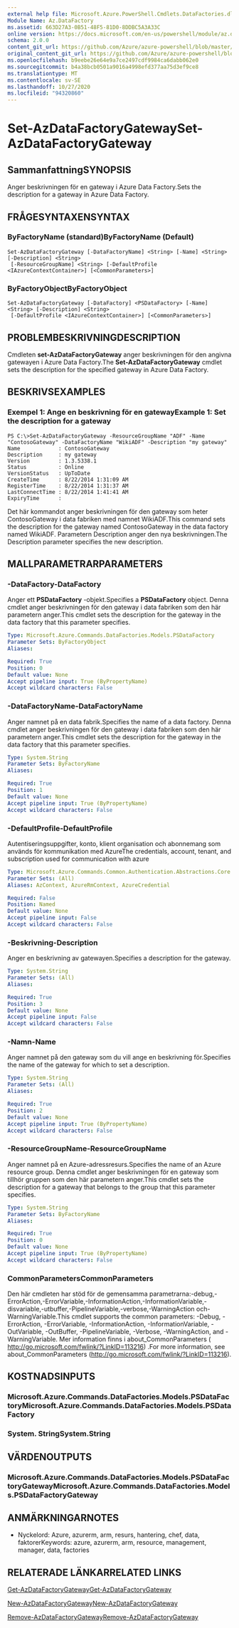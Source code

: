 ```yaml
---
external help file: Microsoft.Azure.PowerShell.Cmdlets.DataFactories.dll-Help.xml
Module Name: Az.DataFactory
ms.assetid: 663D27A3-0B51-48F5-81D0-8DDBC5A3A33C
online version: https://docs.microsoft.com/en-us/powershell/module/az.datafactory/set-azdatafactorygateway
schema: 2.0.0
content_git_url: https://github.com/Azure/azure-powershell/blob/master/src/DataFactory/DataFactoryV2/help/Set-AzDataFactoryGateway.md
original_content_git_url: https://github.com/Azure/azure-powershell/blob/master/src/DataFactory/DataFactoryV2/help/Set-AzDataFactoryGateway.md
ms.openlocfilehash: b9eebe26e64e9a7ce2497cdf9984ca6dabb062e0
ms.sourcegitcommit: b4a38bcb0501a9016a4998efd377aa75d3ef9ce8
ms.translationtype: MT
ms.contentlocale: sv-SE
ms.lasthandoff: 10/27/2020
ms.locfileid: "94320860"
---
```

# <span data-ttu-id="a3a68-101">Set-AzDataFactoryGateway</span><span class="sxs-lookup"><span data-stu-id="a3a68-101">Set-AzDataFactoryGateway</span></span>

## <span data-ttu-id="a3a68-102">Sammanfattning</span><span class="sxs-lookup"><span data-stu-id="a3a68-102">SYNOPSIS</span></span>
<span data-ttu-id="a3a68-103">Anger beskrivningen för en gateway i Azure Data Factory.</span><span class="sxs-lookup"><span data-stu-id="a3a68-103">Sets the description for a gateway in Azure Data Factory.</span></span>

## <span data-ttu-id="a3a68-104">FRÅGESYNTAXEN</span><span class="sxs-lookup"><span data-stu-id="a3a68-104">SYNTAX</span></span>

### <span data-ttu-id="a3a68-105">ByFactoryName (standard)</span><span class="sxs-lookup"><span data-stu-id="a3a68-105">ByFactoryName (Default)</span></span>
```
Set-AzDataFactoryGateway [-DataFactoryName] <String> [-Name] <String> [-Description] <String>
 [-ResourceGroupName] <String> [-DefaultProfile <IAzureContextContainer>] [<CommonParameters>]
```

### <span data-ttu-id="a3a68-106">ByFactoryObject</span><span class="sxs-lookup"><span data-stu-id="a3a68-106">ByFactoryObject</span></span>
```
Set-AzDataFactoryGateway [-DataFactory] <PSDataFactory> [-Name] <String> [-Description] <String>
 [-DefaultProfile <IAzureContextContainer>] [<CommonParameters>]
```

## <span data-ttu-id="a3a68-107">PROBLEMBESKRIVNING</span><span class="sxs-lookup"><span data-stu-id="a3a68-107">DESCRIPTION</span></span>
<span data-ttu-id="a3a68-108">Cmdleten **set-AzDataFactoryGateway** anger beskrivningen för den angivna gatewayen i Azure Data Factory.</span><span class="sxs-lookup"><span data-stu-id="a3a68-108">The **Set-AzDataFactoryGateway** cmdlet sets the description for the specified gateway in Azure Data Factory.</span></span>

## <span data-ttu-id="a3a68-109">BESKRIVS</span><span class="sxs-lookup"><span data-stu-id="a3a68-109">EXAMPLES</span></span>

### <span data-ttu-id="a3a68-110">Exempel 1: Ange en beskrivning för en gateway</span><span class="sxs-lookup"><span data-stu-id="a3a68-110">Example 1: Set the description for a gateway</span></span>
```
PS C:\>Set-AzDataFactoryGateway -ResourceGroupName "ADF" -Name "ContosoGateway" -DataFactoryName "WikiADF" -Description "my gateway"
Name            : ContosoGateway
Description     : my gateway
Version         : 1.3.5338.1
Status          : Online
VersionStatus   : UpToDate
CreateTime      : 8/22/2014 1:31:09 AM
RegisterTime    : 8/22/2014 1:31:37 AM
LastConnectTime : 8/22/2014 1:41:41 AM
ExpiryTime      :
```

<span data-ttu-id="a3a68-111">Det här kommandot anger beskrivningen för den gateway som heter ContosoGateway i data fabriken med namnet WikiADF.</span><span class="sxs-lookup"><span data-stu-id="a3a68-111">This command sets the description for the gateway named ContosoGateway in the data factory named WikiADF.</span></span>
<span data-ttu-id="a3a68-112">Parametern Description anger den nya beskrivningen.</span><span class="sxs-lookup"><span data-stu-id="a3a68-112">The Description parameter specifies the new description.</span></span>

## <span data-ttu-id="a3a68-113">MALLPARAMETRAR</span><span class="sxs-lookup"><span data-stu-id="a3a68-113">PARAMETERS</span></span>

### <span data-ttu-id="a3a68-114">-DataFactory</span><span class="sxs-lookup"><span data-stu-id="a3a68-114">-DataFactory</span></span>
<span data-ttu-id="a3a68-115">Anger ett **PSDataFactory** -objekt.</span><span class="sxs-lookup"><span data-stu-id="a3a68-115">Specifies a **PSDataFactory** object.</span></span>
<span data-ttu-id="a3a68-116">Denna cmdlet anger beskrivningen för den gateway i data fabriken som den här parametern anger.</span><span class="sxs-lookup"><span data-stu-id="a3a68-116">This cmdlet sets the description for the gateway in the data factory that this parameter specifies.</span></span>

```yaml
Type: Microsoft.Azure.Commands.DataFactories.Models.PSDataFactory
Parameter Sets: ByFactoryObject
Aliases:

Required: True
Position: 0
Default value: None
Accept pipeline input: True (ByPropertyName)
Accept wildcard characters: False
```

### <span data-ttu-id="a3a68-117">-DataFactoryName</span><span class="sxs-lookup"><span data-stu-id="a3a68-117">-DataFactoryName</span></span>
<span data-ttu-id="a3a68-118">Anger namnet på en data fabrik.</span><span class="sxs-lookup"><span data-stu-id="a3a68-118">Specifies the name of a data factory.</span></span>
<span data-ttu-id="a3a68-119">Denna cmdlet anger beskrivningen för den gateway i data fabriken som den här parametern anger.</span><span class="sxs-lookup"><span data-stu-id="a3a68-119">This cmdlet sets the description for the gateway in the data factory that this parameter specifies.</span></span>

```yaml
Type: System.String
Parameter Sets: ByFactoryName
Aliases:

Required: True
Position: 1
Default value: None
Accept pipeline input: True (ByPropertyName)
Accept wildcard characters: False
```

### <span data-ttu-id="a3a68-120">-DefaultProfile</span><span class="sxs-lookup"><span data-stu-id="a3a68-120">-DefaultProfile</span></span>
<span data-ttu-id="a3a68-121">Autentiseringsuppgifter, konto, klient organisation och abonnemang som används för kommunikation med Azure</span><span class="sxs-lookup"><span data-stu-id="a3a68-121">The credentials, account, tenant, and subscription used for communication with azure</span></span>

```yaml
Type: Microsoft.Azure.Commands.Common.Authentication.Abstractions.Core.IAzureContextContainer
Parameter Sets: (All)
Aliases: AzContext, AzureRmContext, AzureCredential

Required: False
Position: Named
Default value: None
Accept pipeline input: False
Accept wildcard characters: False
```

### <span data-ttu-id="a3a68-122">-Beskrivning</span><span class="sxs-lookup"><span data-stu-id="a3a68-122">-Description</span></span>
<span data-ttu-id="a3a68-123">Anger en beskrivning av gatewayen.</span><span class="sxs-lookup"><span data-stu-id="a3a68-123">Specifies a description for the gateway.</span></span>

```yaml
Type: System.String
Parameter Sets: (All)
Aliases:

Required: True
Position: 3
Default value: None
Accept pipeline input: False
Accept wildcard characters: False
```

### <span data-ttu-id="a3a68-124">-Namn</span><span class="sxs-lookup"><span data-stu-id="a3a68-124">-Name</span></span>
<span data-ttu-id="a3a68-125">Anger namnet på den gateway som du vill ange en beskrivning för.</span><span class="sxs-lookup"><span data-stu-id="a3a68-125">Specifies the name of the gateway for which to set a description.</span></span>

```yaml
Type: System.String
Parameter Sets: (All)
Aliases:

Required: True
Position: 2
Default value: None
Accept pipeline input: True (ByPropertyName)
Accept wildcard characters: False
```

### <span data-ttu-id="a3a68-126">-ResourceGroupName</span><span class="sxs-lookup"><span data-stu-id="a3a68-126">-ResourceGroupName</span></span>
<span data-ttu-id="a3a68-127">Anger namnet på en Azure-adressresurs.</span><span class="sxs-lookup"><span data-stu-id="a3a68-127">Specifies the name of an Azure resource group.</span></span>
<span data-ttu-id="a3a68-128">Denna cmdlet anger beskrivningen för en gateway som tillhör gruppen som den här parametern anger.</span><span class="sxs-lookup"><span data-stu-id="a3a68-128">This cmdlet sets the description for a gateway that belongs to the group that this parameter specifies.</span></span>

```yaml
Type: System.String
Parameter Sets: ByFactoryName
Aliases:

Required: True
Position: 0
Default value: None
Accept pipeline input: True (ByPropertyName)
Accept wildcard characters: False
```

### <span data-ttu-id="a3a68-129">CommonParameters</span><span class="sxs-lookup"><span data-stu-id="a3a68-129">CommonParameters</span></span>
<span data-ttu-id="a3a68-130">Den här cmdleten har stöd för de gemensamma parametrarna:-debug,-ErrorAction,-ErrorVariable,-InformationAction,-InformationVariable,-disvariable,-utbuffer,-PipelineVariable,-verbose,-WarningAction och-WarningVariable.</span><span class="sxs-lookup"><span data-stu-id="a3a68-130">This cmdlet supports the common parameters: -Debug, -ErrorAction, -ErrorVariable, -InformationAction, -InformationVariable, -OutVariable, -OutBuffer, -PipelineVariable, -Verbose, -WarningAction, and -WarningVariable.</span></span> <span data-ttu-id="a3a68-131">Mer information finns i about_CommonParameters ( http://go.microsoft.com/fwlink/?LinkID=113216) .</span><span class="sxs-lookup"><span data-stu-id="a3a68-131">For more information, see about_CommonParameters (http://go.microsoft.com/fwlink/?LinkID=113216).</span></span>

## <span data-ttu-id="a3a68-132">KOSTNADS</span><span class="sxs-lookup"><span data-stu-id="a3a68-132">INPUTS</span></span>

### <span data-ttu-id="a3a68-133">Microsoft.Azure.Commands.DataFactories.Models.PSDataFactory</span><span class="sxs-lookup"><span data-stu-id="a3a68-133">Microsoft.Azure.Commands.DataFactories.Models.PSDataFactory</span></span>

### <span data-ttu-id="a3a68-134">System. String</span><span class="sxs-lookup"><span data-stu-id="a3a68-134">System.String</span></span>

## <span data-ttu-id="a3a68-135">VÄRDEN</span><span class="sxs-lookup"><span data-stu-id="a3a68-135">OUTPUTS</span></span>

### <span data-ttu-id="a3a68-136">Microsoft.Azure.Commands.DataFactories.Models.PSDataFactoryGateway</span><span class="sxs-lookup"><span data-stu-id="a3a68-136">Microsoft.Azure.Commands.DataFactories.Models.PSDataFactoryGateway</span></span>

## <span data-ttu-id="a3a68-137">ANMÄRKNINGAR</span><span class="sxs-lookup"><span data-stu-id="a3a68-137">NOTES</span></span>
* <span data-ttu-id="a3a68-138">Nyckelord: Azure, azurerm, arm, resurs, hantering, chef, data, faktorer</span><span class="sxs-lookup"><span data-stu-id="a3a68-138">Keywords: azure, azurerm, arm, resource, management, manager, data, factories</span></span>

## <span data-ttu-id="a3a68-139">RELATERADE LÄNKAR</span><span class="sxs-lookup"><span data-stu-id="a3a68-139">RELATED LINKS</span></span>

[<span data-ttu-id="a3a68-140">Get-AzDataFactoryGateway</span><span class="sxs-lookup"><span data-stu-id="a3a68-140">Get-AzDataFactoryGateway</span></span>](./Get-AzDataFactoryGateway.md)

[<span data-ttu-id="a3a68-141">New-AzDataFactoryGateway</span><span class="sxs-lookup"><span data-stu-id="a3a68-141">New-AzDataFactoryGateway</span></span>](./New-AzDataFactoryGateway.md)

[<span data-ttu-id="a3a68-142">Remove-AzDataFactoryGateway</span><span class="sxs-lookup"><span data-stu-id="a3a68-142">Remove-AzDataFactoryGateway</span></span>](./Remove-AzDataFactoryGateway.md)


